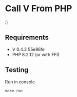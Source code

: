 # Call V From PHP

:)

## Requirements

- V 0.4.3 55e86fe
- PHP 8.2.12 (or with FFI)

## Testing

Run in console

```
make run
```
